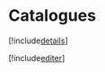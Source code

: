 # Catalogues

[!include[details](catalogues.details.autogen.md)]

[!include[editer](catalogues.editer.autogen.md)]

























